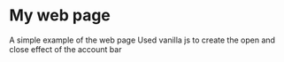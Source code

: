 # My web page
 A simple example of the web page 
 Used vanilla js to create the open and close effect of the account bar
